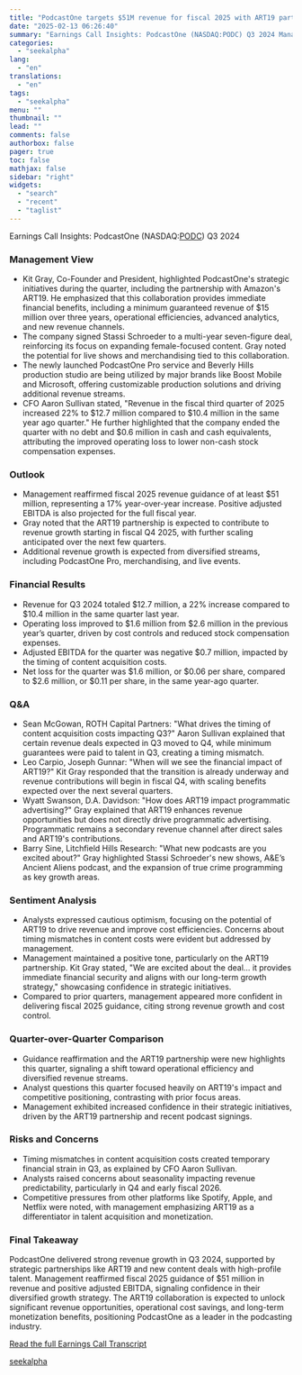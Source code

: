 ```yaml
---
title: "PodcastOne targets $51M revenue for fiscal 2025 with ART19 partnership boosting growth"
date: "2025-02-13 06:26:40"
summary: "Earnings Call Insights: PodcastOne (NASDAQ:PODC) Q3 2024 Management View Kit Gray, Co-Founder and President, highlighted PodcastOne's strategic initiatives during the quarter, including the partnership with Amazon's ART19. He emphasized that this collaboration provides immediate financial benefits, including a minimum guaranteed revenue of $15 million over three years, operational efficiencies, advanced..."
categories:
  - "seekalpha"
lang:
  - "en"
translations:
  - "en"
tags:
  - "seekalpha"
menu: ""
thumbnail: ""
lead: ""
comments: false
authorbox: false
pager: true
toc: false
mathjax: false
sidebar: "right"
widgets:
  - "search"
  - "recent"
  - "taglist"
---
```


Earnings Call Insights: PodcastOne (NASDAQ:[PODC](https://seekingalpha.com/symbol/PODC "PodcastOne, Inc.")) Q3 2024

### Management View

* Kit Gray, Co-Founder and President, highlighted PodcastOne's strategic initiatives during the quarter, including the partnership with Amazon's ART19. He emphasized that this collaboration provides immediate financial benefits, including a minimum guaranteed revenue of $15 million over three years, operational efficiencies, advanced analytics, and new revenue channels.
* The company signed Stassi Schroeder to a multi-year seven-figure deal, reinforcing its focus on expanding female-focused content. Gray noted the potential for live shows and merchandising tied to this collaboration.
* The newly launched PodcastOne Pro service and Beverly Hills production studio are being utilized by major brands like Boost Mobile and Microsoft, offering customizable production solutions and driving additional revenue streams.
* CFO Aaron Sullivan stated, "Revenue in the fiscal third quarter of 2025 increased 22% to $12.7 million compared to $10.4 million in the same year ago quarter." He further highlighted that the company ended the quarter with no debt and $0.6 million in cash and cash equivalents, attributing the improved operating loss to lower non-cash stock compensation expenses.

### Outlook

* Management reaffirmed fiscal 2025 revenue guidance of at least $51 million, representing a 17% year-over-year increase. Positive adjusted EBITDA is also projected for the full fiscal year.
* Gray noted that the ART19 partnership is expected to contribute to revenue growth starting in fiscal Q4 2025, with further scaling anticipated over the next few quarters.
* Additional revenue growth is expected from diversified streams, including PodcastOne Pro, merchandising, and live events.

### Financial Results

* Revenue for Q3 2024 totaled $12.7 million, a 22% increase compared to $10.4 million in the same quarter last year.
* Operating loss improved to $1.6 million from $2.6 million in the previous year’s quarter, driven by cost controls and reduced stock compensation expenses.
* Adjusted EBITDA for the quarter was negative $0.7 million, impacted by the timing of content acquisition costs.
* Net loss for the quarter was $1.6 million, or $0.06 per share, compared to $2.6 million, or $0.11 per share, in the same year-ago quarter.

### Q&A

* Sean McGowan, ROTH Capital Partners: "What drives the timing of content acquisition costs impacting Q3?" Aaron Sullivan explained that certain revenue deals expected in Q3 moved to Q4, while minimum guarantees were paid to talent in Q3, creating a timing mismatch.
* Leo Carpio, Joseph Gunnar: "When will we see the financial impact of ART19?" Kit Gray responded that the transition is already underway and revenue contributions will begin in fiscal Q4, with scaling benefits expected over the next several quarters.
* Wyatt Swanson, D.A. Davidson: "How does ART19 impact programmatic advertising?" Gray explained that ART19 enhances revenue opportunities but does not directly drive programmatic advertising. Programmatic remains a secondary revenue channel after direct sales and ART19's contributions.
* Barry Sine, Litchfield Hills Research: "What new podcasts are you excited about?" Gray highlighted Stassi Schroeder's new shows, A&E’s Ancient Aliens podcast, and the expansion of true crime programming as key growth areas.

### Sentiment Analysis

* Analysts expressed cautious optimism, focusing on the potential of ART19 to drive revenue and improve cost efficiencies. Concerns about timing mismatches in content costs were evident but addressed by management.
* Management maintained a positive tone, particularly on the ART19 partnership. Kit Gray stated, "We are excited about the deal… it provides immediate financial security and aligns with our long-term growth strategy," showcasing confidence in strategic initiatives.
* Compared to prior quarters, management appeared more confident in delivering fiscal 2025 guidance, citing strong revenue growth and cost control.

### Quarter-over-Quarter Comparison

* Guidance reaffirmation and the ART19 partnership were new highlights this quarter, signaling a shift toward operational efficiency and diversified revenue streams.
* Analyst questions this quarter focused heavily on ART19's impact and competitive positioning, contrasting with prior focus areas.
* Management exhibited increased confidence in their strategic initiatives, driven by the ART19 partnership and recent podcast signings.

### Risks and Concerns

* Timing mismatches in content acquisition costs created temporary financial strain in Q3, as explained by CFO Aaron Sullivan.
* Analysts raised concerns about seasonality impacting revenue predictability, particularly in Q4 and early fiscal 2026.
* Competitive pressures from other platforms like Spotify, Apple, and Netflix were noted, with management emphasizing ART19 as a differentiator in talent acquisition and monetization.

### Final Takeaway

PodcastOne delivered strong revenue growth in Q3 2024, supported by strategic partnerships like ART19 and new content deals with high-profile talent. Management reaffirmed fiscal 2025 guidance of $51 million in revenue and positive adjusted EBITDA, signaling confidence in their diversified growth strategy. The ART19 collaboration is expected to unlock significant revenue opportunities, operational cost savings, and long-term monetization benefits, positioning PodcastOne as a leader in the podcasting industry.

[Read the full Earnings Call Transcript](https://seekingalpha.com/symbol/PODC/earnings/transcripts)

[seekalpha](https://seekingalpha.com/news/4407408-podcastone-targets-51m-revenue-for-fiscal-2025-with-art19-partnership-boosting-growth)
